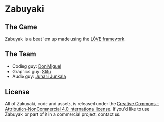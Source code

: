 # Zabuyaki #

## The Game ##
Zabuyaki is a beat 'em up made using the [LÖVE framework](https://love2d.org/).

## The Team ##
* Coding guy: [Don Miguel](https://github.com/D0NM)
* Graphics guy: [Stifu](https://github.com/thomasgoldstein)
* Audio guy: [Juhani Junkala](https://soundcloud.com/juhanijunkala)

## License ##
All of Zabuyaki, code and assets, is released under the [Creative Commons - Attribution-NonCommercial 4.0 International license](http://creativecommons.org/licenses/by-nc/4.0/legalcode).
If you'd like to use Zabuyaki or part of it in a commercial project, contact us.
